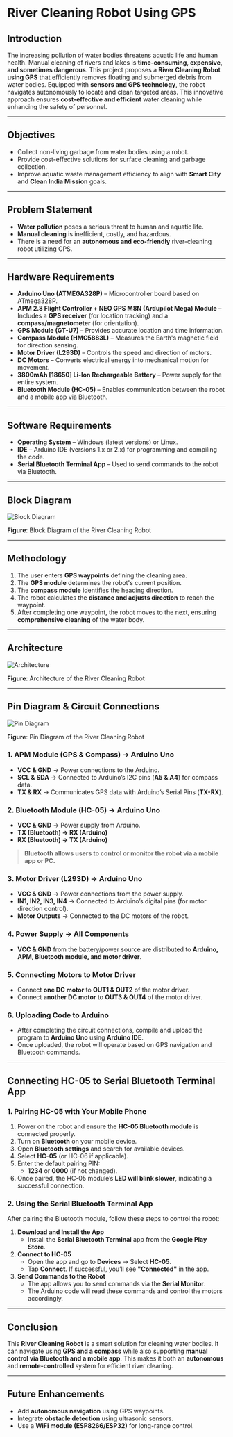 # River Cleaning Robot Using GPS  

## Introduction  

The increasing pollution of water bodies threatens aquatic life and human health. Manual cleaning of rivers and lakes is **time-consuming, expensive, and sometimes dangerous**. This project proposes a **River Cleaning Robot using GPS** that efficiently removes floating and submerged debris from water bodies. Equipped with **sensors and GPS technology**, the robot navigates autonomously to locate and clean targeted areas. This innovative approach ensures **cost-effective and efficient** water cleaning while enhancing the safety of personnel.  

---

## Objectives  

- Collect non-living garbage from water bodies using a robot.  
- Provide cost-effective solutions for surface cleaning and garbage collection.  
- Improve aquatic waste management efficiency to align with **Smart City** and **Clean India Mission** goals.  

---

## Problem Statement  

- **Water pollution** poses a serious threat to human and aquatic life.  
- **Manual cleaning** is inefficient, costly, and hazardous.  
- There is a need for an **autonomous and eco-friendly** river-cleaning robot utilizing GPS.  

---

## Hardware Requirements  

- **Arduino Uno (ATMEGA328P)** – Microcontroller board based on ATmega328P.  
- **APM 2.8 Flight Controller + NEO GPS M8N (Ardupilot Mega) Module** – Includes a **GPS receiver** (for location tracking) and a **compass/magnetometer** (for orientation).  
- **GPS Module (GT-U7)** – Provides accurate location and time information.  
- **Compass Module (HMC5883L)** – Measures the Earth's magnetic field for direction sensing.  
- **Motor Driver (L293D)** – Controls the speed and direction of motors.  
- **DC Motors** – Converts electrical energy into mechanical motion for movement.  
- **3800mAh [18650] Li-Ion Rechargeable Battery** – Power supply for the entire system.  
- **Bluetooth Module (HC-05)** – Enables communication between the robot and a mobile app via Bluetooth.  

---

## Software Requirements  

- **Operating System** – Windows (latest versions) or Linux.  
- **IDE** – Arduino IDE (versions 1.x or 2.x) for programming and compiling the code.  
- **Serial Bluetooth Terminal App** – Used to send commands to the robot via Bluetooth.  

---

## Block Diagram  

![Block Diagram](https://github.com/Aishwaryan172/River-Cleaning-Robot-Using-GPS/blob/main/Block%20Diagram%20of%20the%20River%20Cleaning%20Robot.png)  

**Figure**: Block Diagram of the River Cleaning Robot  

---

## Methodology  

1. The user enters **GPS waypoints** defining the cleaning area.  
2. The **GPS module** determines the robot's current position.  
3. The **compass module** identifies the heading direction.  
4. The robot calculates the **distance and adjusts direction** to reach the waypoint.  
5. After completing one waypoint, the robot moves to the next, ensuring **comprehensive cleaning** of the water body.  

---

## Architecture  

![Architecture](https://github.com/Aishwaryan172/River-Cleaning-Robot-Using-GPS/blob/main/Architecture%20of%20the%20River%20Cleaning%20Robot.png)  

**Figure**: Architecture of the River Cleaning Robot  

---

## Pin Diagram & Circuit Connections  

![Pin Diagram](https://github.com/Aishwaryan172/River-Cleaning-Robot-Using-GPS/blob/main/Pin%20Diagram%20of%20the%20River%20Cleaning%20Robot.png)  

**Figure**: Pin Diagram of the River Cleaning Robot  

### 1. APM Module (GPS & Compass) → Arduino Uno  
- **VCC & GND** → Power connections to the Arduino.  
- **SCL & SDA** → Connected to Arduino’s I2C pins (**A5 & A4**) for compass data.  
- **TX & RX** → Communicates GPS data with Arduino’s Serial Pins (**TX-RX**).  

### 2. Bluetooth Module (HC-05) → Arduino Uno  
- **VCC & GND** → Power supply from Arduino.  
- **TX (Bluetooth) → RX (Arduino)**  
- **RX (Bluetooth) → TX (Arduino)**  

> **Bluetooth allows users to control or monitor the robot via a mobile app or PC.**  

### 3. Motor Driver (L293D) → Arduino Uno  
- **VCC & GND** → Power connections from the power supply.  
- **IN1, IN2, IN3, IN4** → Connected to Arduino’s digital pins (for motor direction control).  
- **Motor Outputs** → Connected to the DC motors of the robot.  

### 4. Power Supply → All Components  
- **VCC & GND** from the battery/power source are distributed to **Arduino, APM, Bluetooth module, and motor driver**.  

### 5. Connecting Motors to Motor Driver  
- Connect **one DC motor** to **OUT1 & OUT2** of the motor driver.  
- Connect **another DC motor** to **OUT3 & OUT4** of the motor driver.  

### 6. Uploading Code to Arduino  
- After completing the circuit connections, compile and upload the program to **Arduino Uno** using **Arduino IDE**.  
- Once uploaded, the robot will operate based on GPS navigation and Bluetooth commands.  

---

## Connecting HC-05 to Serial Bluetooth Terminal App  

### 1. Pairing HC-05 with Your Mobile Phone  
1. Power on the robot and ensure the **HC-05 Bluetooth module** is connected properly.  
2. Turn on **Bluetooth** on your mobile device.  
3. Open **Bluetooth settings** and search for available devices.  
4. Select **HC-05** (or HC-06 if applicable).  
5. Enter the default pairing PIN:  
   - **1234** or **0000** (if not changed).  
6. Once paired, the HC-05 module’s **LED will blink slower**, indicating a successful connection.  

### 2. Using the Serial Bluetooth Terminal App  
After pairing the Bluetooth module, follow these steps to control the robot:  

1. **Download and Install the App**  
   - Install the **Serial Bluetooth Terminal** app from the **Google Play Store**.  
2. **Connect to HC-05**  
   - Open the app and go to **Devices** → Select **HC-05**.  
   - Tap **Connect**. If successful, you’ll see **"Connected"** in the app.  
3. **Send Commands to the Robot**  
   - The app allows you to send commands via the **Serial Monitor**.  
   - The Arduino code will read these commands and control the motors accordingly.  

---

## Conclusion  

This **River Cleaning Robot** is a smart solution for cleaning water bodies. It can navigate using **GPS and a compass** while also supporting **manual control via Bluetooth and a mobile app**. This makes it both an **autonomous** and **remote-controlled** system for efficient river cleaning.  

---

## Future Enhancements  
- Add **autonomous navigation** using GPS waypoints.  
- Integrate **obstacle detection** using ultrasonic sensors.  
- Use a **WiFi module (ESP8266/ESP32)** for long-range control.  



